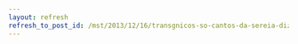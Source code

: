```yaml
---
layout: refresh
refresh_to_post_id: /mst/2013/12/16/transgnicos-so-cantos-da-sereia-diz-pesquisador
---
```

